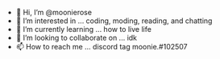 - 👋 Hi, I’m @moonierose
- 👀 I’m interested in ... coding, moding, reading, and chatting
- 🌱 I’m currently learning ... how to live life
- 💞️ I’m looking to collaborate on ... idk
- 📫 How to reach me ... discord tag moonie.#102507

<!---
moonierose/moonierose is a ✨ special ✨ repository because its `README.md` (this file) appears on your GitHub profile.
You can click the Preview link to take a look at your changes.
--->
